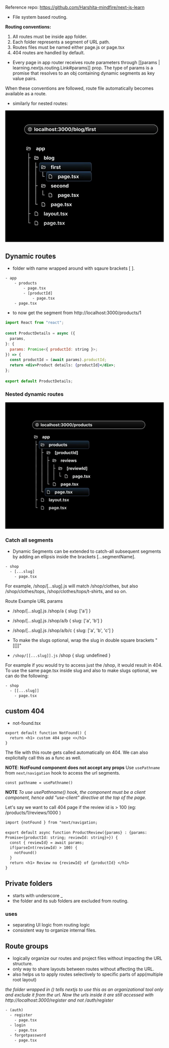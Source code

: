 
Reference repo: https://github.com/Harshita-mindfire/next-js-learn

- File system based routing.

**Routing conventions:**

1. All routes must be inside app folder.
1. Each folder represents a segment of URL path.
1. Routes files must be named either page.js or page.tsx
1. 404 routes are handled by default.

- Every page in app router receives route parameters through [[params | learning.nextjs.routing.Link#params]] prop. The type of params is a promise that resolves to an obj containing dynamic segments as key value pairs.


When these conventions are followed, route file automatically becomes available as a route.

- similarly for nested routes: 

![](/assets/images/nested-routes.png)

## Dynamic routes

- folder with name wrapped around with sqaure brackets [ ].

```figma
- app
    - products
        - page.tsx
        - [productId]
            - page.tsx
    - page.tsx

```

- to now get the segment from http://localhost:3000/products/1
```jsx
import React from "react";

const ProductDetails = async ({
  params,
}: {
  params: Promise<{ productId: string }>;
}) => {
  const productId = (await params).productId;
  return <div>Product details: {productId}</div>;
};

export default ProductDetails;
```

### Nested dynamic routes

![](/assets/images/routes.png)

### Catch all segments

- Dynamic Segments can be extended to catch-all subsequent segments by adding an ellipsis inside the brackets [...segmentName].

```figma
- shop
  - [...slug]
    - page.tsx
```



For example, /shop/[...slug].js will match /shop/clothes, but also /shop/clothes/tops, /shop/clothes/tops/t-shirts, and so on.

Route	Example URL	params
- /shop/[...slug].js	/shop/a	{ slug: ['a'] }
- /shop/[...slug].js	/shop/a/b	{ slug: ['a', 'b'] }
- /shop/[...slug].js	/shop/a/b/c	{ slug: ['a', 'b', 'c'] }

- To make the slugs optional, wrap the slug in double square brackets "[[]]"

- `/shop/[[...slug]].js`	/shop	{ slug: undefined }

For example if you would try to access just the /shop, it would result in 404. To use the same page.tsx inside slug and also to make slugs optional, we can do the following:
```figma
- shop
  - [[...slug]]
    - page.tsx
```

## custom 404
- not-found.tsx
```tsx 
export default function NotFound() {
  return <h1> custom 404 page <>/h1>
}
```
The file with this route gets called automatically on 404. We can also explicitally call this as a func as well.

**NOTE**: **NotFound component does not accept any props**
Use `usePathname` from `next/navigation` hook to access the url segments.

```tsx
const pathname = usePathname()

```

**NOTE** _To use usePathname() hook, the component must be a client component, hence add "use-client" directive at the top of the page._



Let's say we want to call 404 page if the review id is > 100 (eg: /products/1/reviews/1000 )

```tsx
import {notFound } from "next/navigation;

export default async function ProductReview({params} : {params: Promise<{productId: string; reviewId: string}>}) {
  const { reviewId} = await params;
  if(parseInt(reviewId) > 100) {
    notFound()
  }
  return <h1> Review no {reviewId} of {productId} </h1>
} 
```


## Private folders

- starts with underscore _
- the folder and its sub folders are excluded from routing.

### uses
- separating UI logic from routing logic
- consistent way to organize internal files.

## Route groups
- logically organize our routes and project files without impacting the URL structure.
- only way to share layouts between routes without affecting the URL.
- also helps us to apply routes selectively to specific parts of app(multiple root layout)

_the folder wrapped in () tells nextjs to use this as an organizational tool only and exclude it from the url. Now the urls inside it are still accessed with http://localhost:3000/register and not /auth/register_

```figma
- (auth) 
  - register
    - page.tsx
  - login
    - page.tsx
  - forgotpassword
    - page.tsx
```